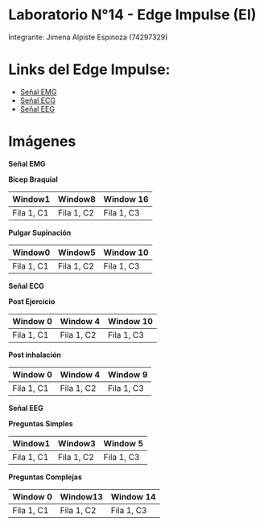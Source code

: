 # Laboratorio N°14 -  Edge Impulse (EI)

Integrante: Jimena Alpiste Espinoza (74297329)

# Links del Edge Impulse: 
- [Señal EMG ](https://studio.edgeimpulse.com/public/431540/live ) 
- [Señal ECG ](https://studio.edgeimpulse.com/public/431532/live) 
- [Señal EEG ](https://studio.edgeimpulse.com/public/431539/live)
  
# Imágenes 

**Señal EMG**

**Bicep Braquial**

| Window1 | Window8 | Window 16|
|-----------|-----------|-----------|
| Fila 1, C1 | Fila 1, C2 | Fila 1, C3 |

**Pulgar Supinación**

| Window0 | Window5 | Window 10|
|-----------|-----------|-----------|
| Fila 1, C1 | Fila 1, C2 | Fila 1, C3 |


**Señal ECG**

**Post Ejercicio**

| Window 0 | Window 4 | Window 10|
|-----------|-----------|-----------|
| Fila 1, C1 | Fila 1, C2 | Fila 1, C3 |

**Post inhalación**

| Window 0 | Window 4 | Window 9|
|-----------|-----------|-----------|
| Fila 1, C1 | Fila 1, C2 | Fila 1, C3 |


**Señal EEG**

**Preguntas Simples**

| Window1 | Window3 | Window 5|
|-----------|-----------|-----------|
| Fila 1, C1 | Fila 1, C2 | Fila 1, C3 |

**Preguntas Complejas**

| Window 0 | Window13 | Window 14|
|-----------|-----------|-----------|
| Fila 1, C1 | Fila 1, C2 | Fila 1, C3 |

